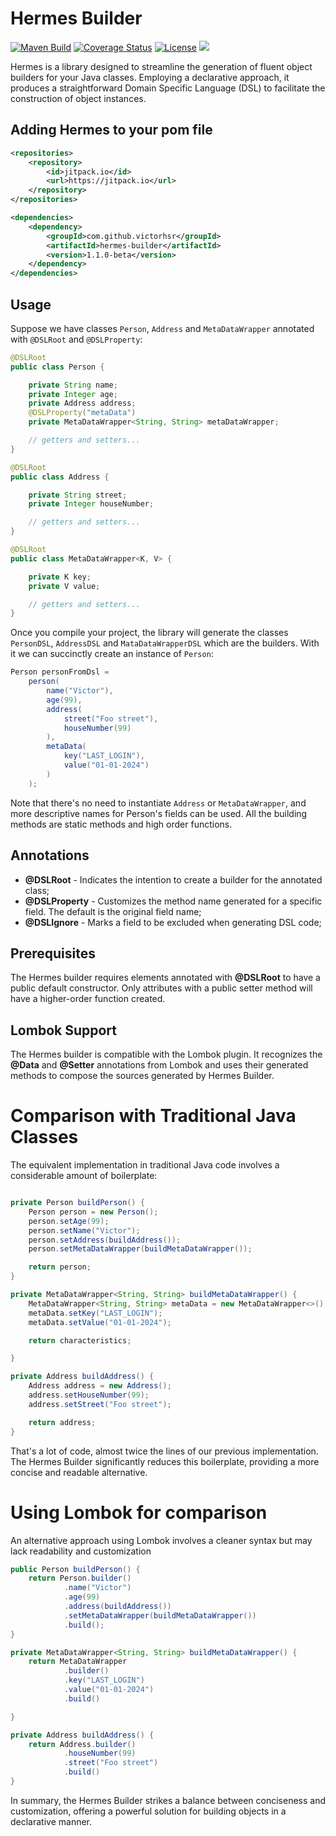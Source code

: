 # Hermes Builder
[![Maven Build](https://github.com/victorhsr/hermes-builder/workflows/Maven%20Build/badge.svg)](https://github.com/victorhsr/hermes-builder/actions?query=workflow%3A"Maven+Build")
[![Coverage Status](https://coveralls.io/repos/github/victorhsr/hermes-builder/badge.svg)](https://coveralls.io/github/victorhsr/hermes-builder)
[![License](https://img.shields.io/badge/License-MIT-blue.svg)](https://opensource.org/licenses/mit)
[![](https://jitpack.io/v/victorhsr/hermes-builder.svg)](https://jitpack.io/#victorhsr/hermes-builder)

Hermes is a library designed to streamline the generation of fluent object builders for your Java classes. Employing a declarative approach, it produces a straightforward Domain Specific Language (DSL) to facilitate the construction of object instances.

## Adding Hermes to your pom file

```xml
<repositories>
    <repository>
        <id>jitpack.io</id>
        <url>https://jitpack.io</url>
    </repository>
</repositories>

<dependencies>
    <dependency>
        <groupId>com.github.victorhsr</groupId>
        <artifactId>hermes-builder</artifactId>
        <version>1.1.0-beta</version>
    </dependency>
</dependencies>
```

## Usage

Suppose we have classes `Person`, `Address` and `MetaDataWrapper` annotated with `@DSLRoot` and `@DSLProperty`:

```Java
@DSLRoot
public class Person {

    private String name;
    private Integer age;
    private Address address;
    @DSLProperty("metaData")
    private MetaDataWrapper<String, String> metaDataWrapper;

    // getters and setters...
}

@DSLRoot
public class Address {

    private String street;
    private Integer houseNumber;

    // getters and setters...
}

@DSLRoot
public class MetaDataWrapper<K, V> {

    private K key;
    private V value;

    // getters and setters...
}
```

Once you compile your project, the library will generate the classes `PersonDSL`, `AddressDSL` and `MataDataWrapperDSL` which are the builders. With it we can succinctly create an instance of `Person`:
```Java
Person personFromDsl = 
    person(
        name("Victor"),
        age(99),
        address(
            street("Foo street"),
            houseNumber(99)
        ),
        metaData(
            key("LAST_LOGIN"),
            value("01-01-2024")
        )
    );
````

Note that there's no need to instantiate `Address` or `MetaDataWrapper`, and more descriptive names for Person's fields can be used. All the building methods are static methods and high order functions.

## Annotations

- **@DSLRoot** - Indicates the intention to create a builder for the annotated class;
- **@DSLProperty** - Customizes the method name generated for a specific field. The default is the original field name;
- **@DSLIgnore** - Marks a field to be excluded when generating DSL code;

## Prerequisites

The Hermes builder requires elements annotated with **@DSLRoot** to have a public default constructor. Only attributes with a public setter method will have a higher-order function created.

## Lombok Support

The Hermes builder is compatible with the Lombok plugin. It recognizes the **@Data** and **@Setter** annotations from Lombok and uses their generated methods to compose the sources generated by Hermes Builder.

# Comparison with Traditional Java Classes

The equivalent implementation in traditional Java code involves a considerable amount of boilerplate:

```Java

private Person buildPerson() {
    Person person = new Person();
    person.setAge(99);
    person.setName("Victor");
    person.setAddress(buildAddress());
    person.setMetaDataWrapper(buildMetaDataWrapper());

    return person;
}

private MetaDataWrapper<String, String> buildMetaDataWrapper() {
    MetaDataWrapper<String, String> metaData = new MetaDataWrapper<>();
    metaData.setKey("LAST_LOGIN");
    metaData.setValue("01-01-2024");

    return characteristics;

}

private Address buildAddress() {
    Address address = new Address();
    address.setHouseNumber(99);
    address.setStreet("Foo street");

    return address;
}
```
That's a lot of code, almost twice the lines of our previous implementation. The Hermes Builder significantly reduces this boilerplate, providing a more concise and readable alternative.

# Using Lombok for comparison

An alternative approach using Lombok involves a cleaner syntax but may lack readability and customization

```Java
public Person buildPerson() {
    return Person.builder()
            .name("Victor")
            .age(99)
            .address(buildAddress())
            .setMetaDataWrapper(buildMetaDataWrapper())
            .build();
}

private MetaDataWrapper<String, String> buildMetaDataWrapper() {
    return MetaDataWrapper
            .builder()
            .key("LAST_LOGIN")
            .value("01-01-2024")
            .build()

}

private Address buildAddress() {
    return Address.builder()
            .houseNumber(99)
            .street("Foo street")
            .build()
}
```
In summary, the Hermes Builder strikes a balance between conciseness and customization, offering a powerful solution for building objects in a declarative manner.
